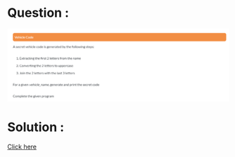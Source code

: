 # Question :
![vehicle code](https://github.com/prabhu30/coding/blob/main/Edyst/Python%20-%20Intro%20to%20Advanced/20_vehicle%20code/image.png)

# Solution :
[Click here](https://github.com/prabhu30/coding/blob/main/Edyst/Python%20-%20Intro%20to%20Advanced/20_vehicle%20code/solution.py)
